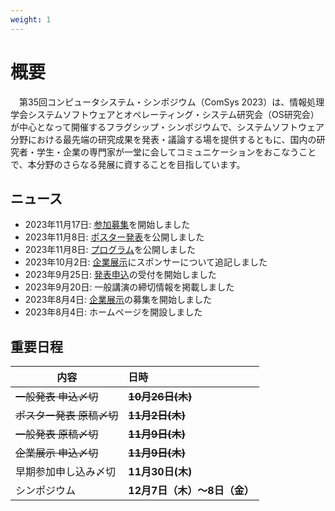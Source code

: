 ```yaml
---
weight: 1
---
```

# 概要

　第35回コンピュータシステム・シンポジウム（ComSys 2023）は、情報処理学会システムソフトウェアとオペレーティング・システム研究会（OS研究会）が中心となって開催するフラグシップ・シンポジウムで、システムソフトウェア分野における最先端の研究成果を発表・議論する場を提供するともに、国内の研究者・学生・企業の専門家が一堂に会してコミュニケーションをおこなうことで、本分野のさらなる発展に資することを目指しています。

## ニュース

- 2023年11月17日: [参加募集](#regist)を開始しました
- 2023年11月8日: [ポスター発表](#poster)を公開しました
- 2023年11月8日: [プログラム](#program)を公開しました
- 2023年10月2日: [企業展示](#cfex)にスポンサーについて追記しました
- 2023年9月25日: [発表申込](#cfp)の受付を開始しました
- 2023年9月20日: 一般講演の締切情報を掲載しました
- 2023年8月4日: [企業展示](#cfex)の募集を開始しました
- 2023年8月4日: ホームページを開設しました

## 重要日程

|内容|日時|
|---|:---|
| ~~一般発表 申込〆切~~ | ~~**10月26日(木)**~~ |
| ~~ポスター発表 原稿〆切~~ | ~~**11月2日(木)**~~  |
| ~~一般発表 原稿〆切~~ | ~~**11月9日(木)**~~  |
| ~~企業展示 申込〆切~~ | ~~**11月9日(木)**~~  |
| 早期参加申し込み〆切 | **11月30日(木)**  |
| シンポジウム | **12月7日（木）〜8日（金）**  |

